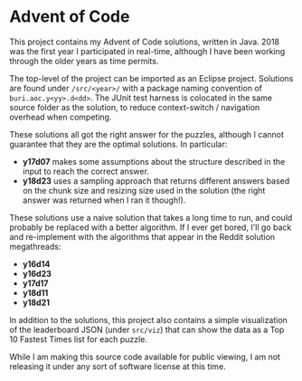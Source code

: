 # Advent of Code

This project contains my Advent of Code solutions, written in Java. 2018 was the first year I participated in real-time, although I have been working through the older years as time permits.

The top-level of the project can be imported as an Eclipse project. Solutions are found under `/src/<year>/` with a package naming convention of `buri.aoc.y<yy>.d<dd>`. The JUnit test harness is colocated in the same source folder as the solution, to reduce context-switch / navigation overhead when competing.

These solutions all got the right answer for the puzzles, although I cannot guarantee that they are the optimal solutions. In particular:

* **y17d07** makes some assumptions about the structure described in the input to reach the correct answer.
* **y18d23** uses a sampling approach that returns different answers based on the chunk size and resizing size used in the solution (the right answer was returned when I ran it though!).

These solutions use a naive solution that takes a long time to run, and could probably be replaced with a better algorithm. If I ever get bored, I'll go back and re-implement with the algorithms that appear in the Reddit solution megathreads:

* **y16d14**
* **y16d23**
* **y17d17**
* **y18d11**
* **y18d21** 

In addition to the solutions, this project also contains a simple visualization of the leaderboard JSON (under `src/viz`) that can show the data as a Top 10 Fastest Times list for each puzzle.

While I am making this source code available for public viewing, I am not releasing it under any sort of software license at this time.